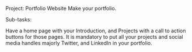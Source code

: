 Project: Portfolio Website Make your portfolio.

Sub-tasks:

Have a home page with your Introduction, and Projects with a call to action buttons for those pages.
It is mandatory to put all your projects and social media handles majorly Twitter, and LinkedIn in your portfolio.

